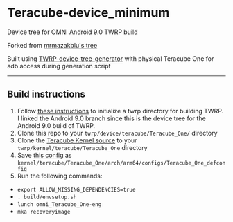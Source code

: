 # Teracube-device_minimum

Device tree for OMNI Android 9.0 TWRP build

Forked from [mrmazakblu's tree](https://github.com/mrmazakblu/Teracube_minimum_twrp-device-tree)

Built using [TWRP-device-tree-generator](https://github.com/SebaUbuntu/TWRP-device-tree-generator) with physical Teracube One for adb access during generation script

---

## Build instructions

1. Follow [these instructions](https://github.com/minimal-manifest-twrp/platform_manifest_twrp_omni/tree/twrp-9.0#getting-started) to initialize a twrp directory for building TWRP. I linked the Android 9.0 branch since this is the device tree for the Android 9.0 build of TWRP.
2. Clone this repo to your `twrp/device/teracube/Teracube_One/` directory
3. Clone the [Teracube Kernel source](https://github.com/Teracube-Inc/kernel_teracube_one-4.4) to your `twrp/kernel/teracube/Teracube_One` directory
4. Save [this config](https://raw.githubusercontent.com/Teracube-Inc/kernel_teracube_one-4.4/teracube_one-p-oss/arch/arm64/configs/v7101o_defconfig) as `kernel/teracube/Teracube_One/arch/arm64/configs/Teracube_One_defconfig`
5. Run the following commands:
- `export ALLOW_MISSING_DEPENDENCIES=true`
- `. build/envsetup.sh`
- `lunch omni_Teracube_One-eng`
- `mka recoveryimage`
